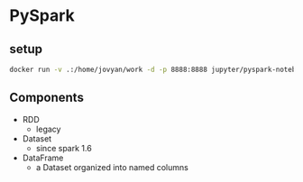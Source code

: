# PySpark

## setup

```bash
docker run -v .:/home/jovyan/work -d -p 8888:8888 jupyter/pyspark-notebook
```

## Components

- RDD
  - legacy
- Dataset
  - since spark 1.6
- DataFrame
  - a Dataset organized into named columns

##
